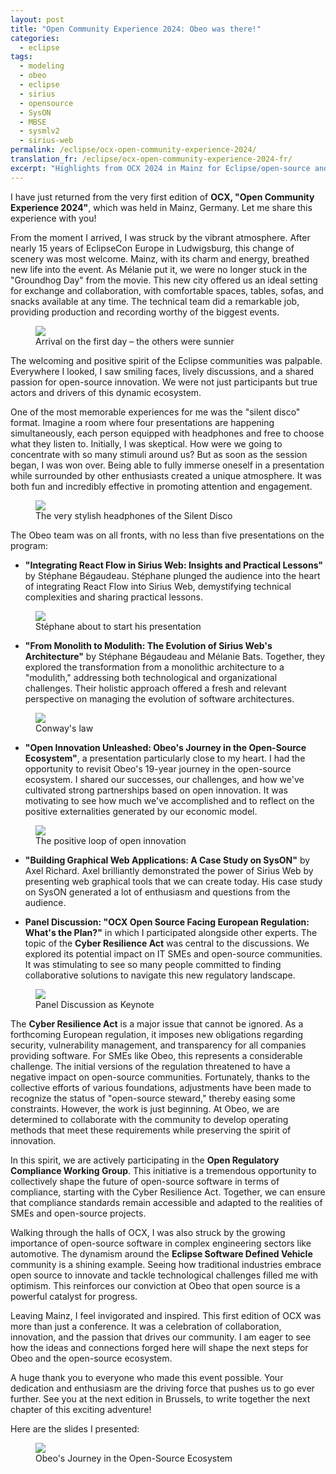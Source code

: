 ```yaml
---
layout: post
title: "Open Community Experience 2024: Obeo was there!"
categories:
  - eclipse
tags:
  - modeling
  - obeo
  - eclipse
  - sirius
  - opensource
  - SysON
  - MBSE
  - sysmlv2
  - sirius-web
permalink: /eclipse/ocx-open-community-experience-2024/
translation_fr: /eclipse/ocx-open-community-experience-2024-fr/
excerpt: "Highlights from OCX 2024 in Mainz for Eclipse/open‑source and MBSE practitioners, with takeaways on Sirius Web, SysON, and the Cyber Resilience Act's impact."
---
```

I have just returned from the very first edition of **OCX, "Open Community Experience 2024"**, which was held in Mainz, Germany. Let me share this experience with you!

From the moment I arrived, I was struck by the vibrant atmosphere. After nearly 15 years of EclipseCon Europe in Ludwigsburg, this change of scenery was most welcome. Mainz, with its charm and energy, breathed new life into the event. As Mélanie put it, we were no longer stuck in the "Groundhog Day" from the movie. This new city offered us an ideal setting for exchange and collaboration, with comfortable spaces, tables, sofas, and snacks available at any time. The technical team did a remarkable job, providing production and recording worthy of the biggest events.

<figure>
    <a href="{{ site.url }}/talks/OCX2024/ocxarrival.jpg">
      <img src="{{ site.url }}/talks/OCX2024/ocxarrival-t.jpg">
    </a>
    <figcaption>Arrival on the first day – the others were sunnier</figcaption>
</figure>

The welcoming and positive spirit of the Eclipse communities was palpable. Everywhere I looked, I saw smiling faces, lively discussions, and a shared passion for open-source innovation. We were not just participants but true actors and drivers of this dynamic ecosystem.

One of the most memorable experiences for me was the "silent disco" format. Imagine a room where four presentations are happening simultaneously, each person equipped with headphones and free to choose what they listen to. Initially, I was skeptical. How were we going to concentrate with so many stimuli around us? But as soon as the session began, I was won over. Being able to fully immerse oneself in a presentation while surrounded by other enthusiasts created a unique atmosphere. It was both fun and incredibly effective in promoting attention and engagement.

<figure>
    <a href="{{ site.url }}/talks/OCX2024/ocxsilentdisco.jpg">
      <img src="{{ site.url }}/talks/OCX2024/ocxsilentdisco-t.jpg">
    </a>
    <figcaption>The very stylish headphones of the Silent Disco</figcaption>
</figure>

The Obeo team was on all fronts, with no less than five presentations on the program:

- **"Integrating React Flow in Sirius Web: Insights and Practical Lessons"** by Stéphane Bégaudeau. Stéphane plunged the audience into the heart of integrating React Flow into Sirius Web, demystifying technical complexities and sharing practical lessons.

<figure>
    <a href="{{ site.url }}/talks/OCX2024/ocxsbe.jpg">
      <img src="{{ site.url }}/talks/OCX2024/ocxsbe-t.jpg">
    </a>
    <figcaption>Stéphane about to start his presentation</figcaption>
</figure>

- **"From Monolith to Modulith: The Evolution of Sirius Web's Architecture"** by Stéphane Bégaudeau and Mélanie Bats. Together, they explored the transformation from a monolithic architecture to a "modulith," addressing both technological and organizational challenges. Their holistic approach offered a fresh and relevant perspective on managing the evolution of software architectures.

<figure>
    <a href="{{ site.url }}/talks/OCX2024/ocxmonolith.jpg">
      <img src="{{ site.url }}/talks/OCX2024/ocxmonolith-t.jpg">
    </a>
    <figcaption>Conway's law</figcaption>
</figure>

- **"Open Innovation Unleashed: Obeo's Journey in the Open-Source Ecosystem"**, a presentation particularly close to my heart. I had the opportunity to revisit Obeo's 19-year journey in the open-source ecosystem. I shared our successes, our challenges, and how we've cultivated strong partnerships based on open innovation. It was motivating to see how much we've accomplished and to reflect on the positive externalities generated by our economic model.

<figure>
    <a href="{{ site.url }}/talks/OCX2024/ocxopeninnovation.jpg">
      <img src="{{ site.url }}/talks/OCX2024/ocxopeninnovation-t.jpg">
    </a>
    <figcaption>The positive loop of open innovation</figcaption>
</figure>

- **"Building Graphical Web Applications: A Case Study on SysON"** by Axel Richard. Axel brilliantly demonstrated the power of Sirius Web by presenting web graphical tools that we can create today. His case study on SysON generated a lot of enthusiasm and questions from the audience.

- **Panel Discussion: "OCX Open Source Facing European Regulation: What's the Plan?"** in which I participated alongside other experts. The topic of the **Cyber Resilience Act** was central to the discussions. We explored its potential impact on IT SMEs and open-source communities. It was stimulating to see so many people committed to finding collaborative solutions to navigate this new regulatory landscape.

<figure>
    <a href="{{ site.url }}/talks/OCX2024/ocxkeynote.jpg">
      <img src="{{ site.url }}/talks/OCX2024/ocxkeynote-t.jpg">
    </a>
    <figcaption>Panel Discussion as Keynote</figcaption>
</figure>

The **Cyber Resilience Act** is a major issue that cannot be ignored. As a forthcoming European regulation, it imposes new obligations regarding security, vulnerability management, and transparency for all companies providing software. For SMEs like Obeo, this represents a considerable challenge. The initial versions of the regulation threatened to have a negative impact on open-source communities. Fortunately, thanks to the collective efforts of various foundations, adjustments have been made to recognize the status of "open-source steward," thereby easing some constraints. However, the work is just beginning. At Obeo, we are determined to collaborate with the community to develop operating methods that meet these requirements while preserving the spirit of innovation.

In this spirit, we are actively participating in the **Open Regulatory Compliance Working Group**. This initiative is a tremendous opportunity to collectively shape the future of open-source software in terms of compliance, starting with the Cyber Resilience Act. Together, we can ensure that compliance standards remain accessible and adapted to the realities of SMEs and open-source projects.

Walking through the halls of OCX, I was also struck by the growing importance of open-source software in complex engineering sectors like automotive. The dynamism around the **Eclipse Software Defined Vehicle** community is a shining example. Seeing how traditional industries embrace open source to innovate and tackle technological challenges filled me with optimism. This reinforces our conviction at Obeo that open source is a powerful catalyst for progress.

Leaving Mainz, I feel invigorated and inspired. This first edition of OCX was more than just a conference. It was a celebration of collaboration, innovation, and the passion that drives our community. I am eager to see how the ideas and connections forged here will shape the next steps for Obeo and the open-source ecosystem.

A huge thank you to everyone who made this event possible. Your dedication and enthusiasm are the driving force that pushes us to go ever further. See you at the next edition in Brussels, to write together the next chapter of this exciting adventure!

Here are the slides I presented:
<figure>
    <a href="https://cedric.brun.io/talks/OCX2024/OCX_Open_Innovation_unleashed.pdf"><img src="{{ site.url }}/talks/OCX2024/thumbnail.png"></a>
    <figcaption>Obeo's Journey in the Open-Source Ecosystem</figcaption>
</figure>
